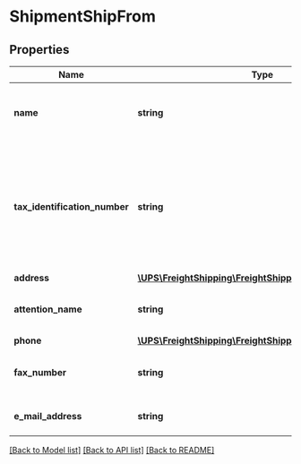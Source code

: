 # ShipmentShipFrom

## Properties
Name | Type | Description | Notes
------------ | ------------- | ------------- | -------------
**name** | **string** | The shipper�s name or company name. | 
**tax_identification_number** | **string** | Company�s Tax Identification Number at the pickup location. Required if SED form (International forms) is requested | [optional] 
**address** | [**\UPS\FreightShipping\FreightShipping\ShipFromAddress**](ShipFromAddress.md) |  | [optional] 
**attention_name** | **string** | Contact name at the ship from location. | [optional] 
**phone** | [**\UPS\FreightShipping\FreightShipping\ShipFromPhone**](ShipFromPhone.md) |  | 
**fax_number** | **string** | The ship from location�s Fax Number. | [optional] 
**e_mail_address** | **string** | Shipper�s email address. | [optional] 

[[Back to Model list]](../../README.md#documentation-for-models) [[Back to API list]](../../README.md#documentation-for-api-endpoints) [[Back to README]](../../README.md)

